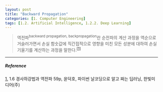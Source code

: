 ```yaml
---
layout: post
title: "Backward Propagation"
categories: [1. Computer Engineering]
tags: [1.2. Artificial Intelligence, 1.2.2. Deep Learning]
---
```


> 역전파<sup>backward propagation, backpropagation</sup>란 순전파의 계산 과정을 역순으로 거슬러가면서 손실 함숫값에 직간접적으로 영향을 미친 모든 성분에 대하여 손실 기울기를 계산하는 과정을 말한다.<sup><a href="#footnote_1_1" name="footnote_1_2">[1]</a></sup>

---

##### Reference

<a href="#footnote_1_2" name="footnote_1_1">1.</a> 1.6 경사하강법과 역전파 59p, 윤덕호, 파이썬 날코딩으로 알고 짜는 딥러닝,  한빛미디어(주)